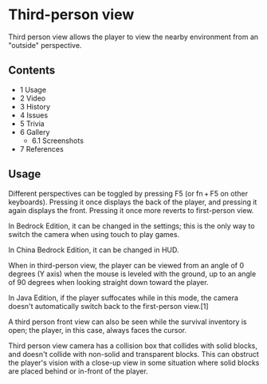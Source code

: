# Third-person view
Third person view allows the player to view the nearby environment from an "outside" perspective.

## Contents
- 1 Usage
- 2 Video
- 3 History
- 4 Issues
- 5 Trivia
- 6 Gallery
	- 6.1 Screenshots
- 7 References

## Usage
Different perspectives can be toggled by pressing F5 (or fn + F5 on other keyboards). Pressing it once displays the back of the player, and pressing it again displays the front. Pressing it once more reverts to first-person view.

In Bedrock Edition, it can be changed in the settings; this is the only way to switch the camera when using touch to play games.

In China Bedrock Edition, it can be changed in HUD.

When in third-person view, the player can be viewed from an angle of 0 degrees (Y axis) when the mouse is leveled with the ground, up to an angle of 90 degrees when looking straight down toward the player.

In Java Edition, if the player suffocates while in this mode, the camera doesn't automatically switch back to the first-person view.[1]

A third person front view can also be seen while the survival inventory is open; the player, in this case, always faces the cursor.

Third person view camera has a collision box that collides with solid blocks, and doesn't collide with non-solid and transparent blocks. This can obstruct the player's vision with a close-up view in some situation where solid blocks are placed behind or in-front of the player.


